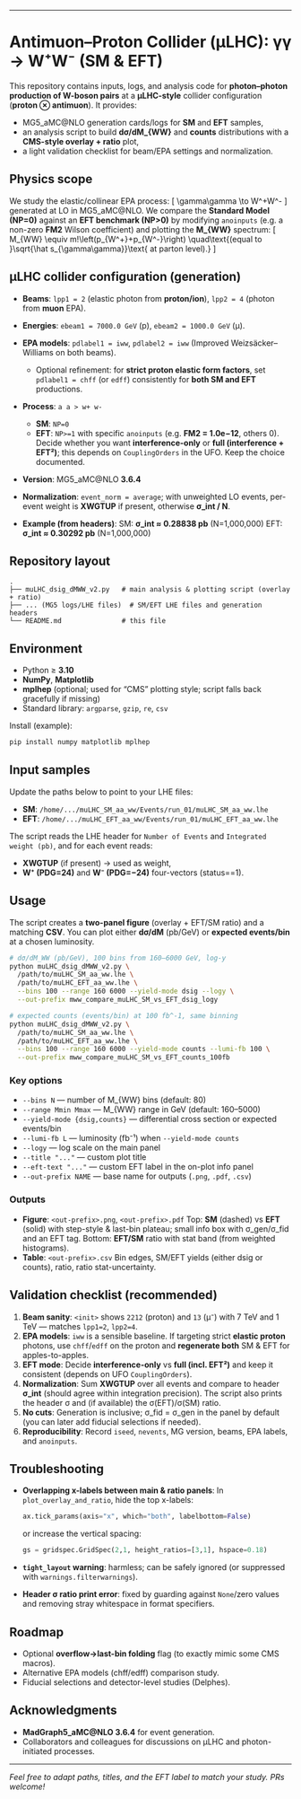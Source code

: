 
---

# Antimuon–Proton Collider (μLHC): γγ → W⁺W⁻ (SM & EFT)

This repository contains inputs, logs, and analysis code for **photon–photon production of W-boson pairs** at a **μLHC-style** collider configuration (**proton ⊗ antimuon**). It provides:

* MG5_aMC@NLO generation cards/logs for **SM** and **EFT** samples,
* an analysis script to build **dσ/dM_{WW}** and **counts** distributions with a **CMS-style overlay + ratio** plot,
* a light validation checklist for beam/EPA settings and normalization.

## Physics scope

We study the elastic/collinear EPA process:
[
\gamma\gamma \to W^+W^-
]
generated at LO in MG5_aMC@NLO. We compare the **Standard Model (NP=0)** against an **EFT benchmark (NP>0)** by modifying `anoinputs` (e.g. a non-zero **FM2** Wilson coefficient) and plotting the **M_{WW}** spectrum:
[
M_{WW} \equiv m!\left(p_{W^+}+p_{W^-}\right) \quad\text{(equal to }\sqrt{\hat s_{\gamma\gamma}}\text{ at parton level).}
]

## μLHC collider configuration (generation)

* **Beams**: `lpp1 = 2` (elastic photon from **proton/ion**), `lpp2 = 4` (photon from **muon** EPA).
* **Energies**: `ebeam1 = 7000.0 GeV` (p), `ebeam2 = 1000.0 GeV` (μ).
* **EPA models**: `pdlabel1 = iww`, `pdlabel2 = iww` (Improved Weizsäcker–Williams on both beams).

  * Optional refinement: for **strict proton elastic form factors**, set `pdlabel1 = chff` (or `edff`) consistently for **both SM and EFT** productions.
* **Process**: `a a > w+ w-`

  * **SM**: `NP=0`
  * **EFT**: `NP>=1` with specific `anoinputs` (e.g. **FM2 = 1.0e−12**, others 0).
    Decide whether you want **interference-only** or **full (interference + EFT²)**; this depends on `CouplingOrders` in the UFO. Keep the choice documented.
* **Version**: MG5_aMC@NLO **3.6.4**
* **Normalization**: `event_norm = average`; with unweighted LO events, per-event weight is **XWGTUP** if present, otherwise **σ_int / N**.
* **Example (from headers)**:
  SM: **σ_int ≈ 0.28838 pb** (N=1,000,000)
  EFT: **σ_int ≈ 0.30292 pb** (N=1,000,000)

## Repository layout

```
.
├── muLHC_dsig_dMWW_v2.py   # main analysis & plotting script (overlay + ratio)
├── ... (MG5 logs/LHE files)  # SM/EFT LHE files and generation headers
└── README.md               # this file
```

## Environment

* Python ≥ **3.10**
* **NumPy**, **Matplotlib**
* **mplhep** (optional; used for “CMS” plotting style; script falls back gracefully if missing)
* Standard library: `argparse`, `gzip`, `re`, `csv`

Install (example):

```bash
pip install numpy matplotlib mplhep
```

## Input samples

Update the paths below to point to your LHE files:

* **SM**: `/home/.../muLHC_SM_aa_ww/Events/run_01/muLHC_SM_aa_ww.lhe`
* **EFT**: `/home/.../muLHC_EFT_aa_ww/Events/run_01/muLHC_EFT_aa_ww.lhe`

The script reads the LHE header for `Number of Events` and `Integrated weight (pb)`, and for each event reads:

* **XWGTUP** (if present) → used as weight,
* **W⁺ (PDG=24)** and **W⁻ (PDG=−24)** four-vectors (status==1).

## Usage

The script creates a **two-panel figure** (overlay + EFT/SM ratio) and a matching **CSV**. You can plot either **dσ/dM** (pb/GeV) or **expected events/bin** at a chosen luminosity.

```bash
# dσ/dM_WW (pb/GeV), 100 bins from 160–6000 GeV, log-y
python muLHC_dsig_dMWW_v2.py \
  /path/to/muLHC_SM_aa_ww.lhe \
  /path/to/muLHC_EFT_aa_ww.lhe \
  --bins 100 --range 160 6000 --yield-mode dsig --logy \
  --out-prefix mww_compare_muLHC_SM_vs_EFT_dsig_logy

# expected counts (events/bin) at 100 fb^-1, same binning
python muLHC_dsig_dMWW_v2.py \
  /path/to/muLHC_SM_aa_ww.lhe \
  /path/to/muLHC_EFT_aa_ww.lhe \
  --bins 100 --range 160 6000 --yield-mode counts --lumi-fb 100 \
  --out-prefix mww_compare_muLHC_SM_vs_EFT_counts_100fb
```

### Key options

* `--bins N` — number of M_{WW} bins (default: 80)
* `--range Mmin Mmax` — M_{WW} range in GeV (default: 160–5000)
* `--yield-mode {dsig,counts}` — differential cross section or expected events/bin
* `--lumi-fb L` — luminosity (fb⁻¹) when `--yield-mode counts`
* `--logy` — log scale on the main panel
* `--title "..."` — custom plot title
* `--eft-text "..."` — custom EFT label in the on-plot info panel
* `--out-prefix NAME` — base name for outputs (`.png`, `.pdf`, `.csv`)

### Outputs

* **Figure**: `<out-prefix>.png`, `<out-prefix>.pdf`
  Top: **SM** (dashed) vs **EFT** (solid) with step-style & last-bin plateau; small info box with σ_gen/σ_fid and an EFT tag.
  Bottom: **EFT/SM** ratio with stat band (from weighted histograms).
* **Table**: `<out-prefix>.csv`
  Bin edges, SM/EFT yields (either dsig or counts), ratio, ratio stat-uncertainty.

## Validation checklist (recommended)

1. **Beam sanity**: `<init>` shows `2212` (proton) and `13` (μ⁻) with 7 TeV and 1 TeV — matches `lpp1=2`, `lpp2=4`.
2. **EPA models**: `iww` is a sensible baseline. If targeting strict **elastic proton** photons, use `chff`/`edff` on the proton and **regenerate both** SM & EFT for apples-to-apples.
3. **EFT mode**: Decide **interference-only** vs **full (incl. EFT²)** and keep it consistent (depends on UFO `CouplingOrders`).
4. **Normalization**: Sum **XWGTUP** over all events and compare to header **σ_int** (should agree within integration precision).
   The script also prints the header σ and (if available) the σ(EFT)/σ(SM) ratio.
5. **No cuts**: Generation is inclusive; σ_fid = σ_gen in the panel by default (you can later add fiducial selections if needed).
6. **Reproducibility**: Record `iseed`, `nevents`, MG version, beams, EPA labels, and `anoinputs`.

## Troubleshooting

* **Overlapping x-labels between main & ratio panels**:
  In `plot_overlay_and_ratio`, hide the top x-labels:

  ```python
  ax.tick_params(axis="x", which="both", labelbottom=False)
  ```

  or increase the vertical spacing:

  ```python
  gs = gridspec.GridSpec(2,1, height_ratios=[3,1], hspace=0.18)
  ```
* **`tight_layout` warning**: harmless; can be safely ignored (or suppressed with `warnings.filterwarnings`).
* **Header σ ratio print error**: fixed by guarding against `None`/zero values and removing stray whitespace in format specifiers.

## Roadmap

* Optional **overflow→last-bin folding** flag (to exactly mimic some CMS macros).
* Alternative EPA models (chff/edff) comparison study.
* Fiducial selections and detector-level studies (Delphes).

## Acknowledgments

* **MadGraph5_aMC@NLO 3.6.4** for event generation.
* Collaborators and colleagues for discussions on μLHC and photon-initiated processes.

---

*Feel free to adapt paths, titles, and the EFT label to match your study. PRs welcome!*
